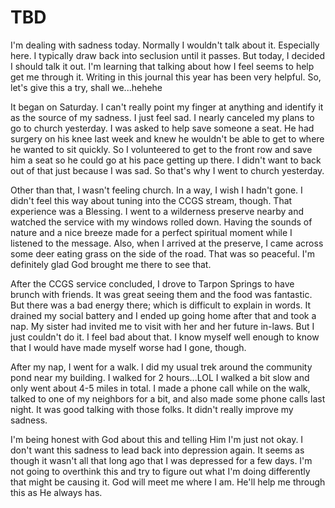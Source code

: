 # TBD

I'm dealing with sadness today. Normally I wouldn't talk about it. Especially here. I typically draw back into seclusion until it passes. But today, I decided I should talk it out. I'm learning that talking about how I feel seems to help get me through it. Writing in this journal this year has been very helpful. So, let's give this a try, shall we...hehehe

It began on Saturday. I can't really point my finger at anything and identify it as the source of my sadness. I just feel sad. I nearly canceled my plans to go to church yesterday. I was asked to help save someone a seat. He had surgery on his knee last week and knew he wouldn't be able to get to where he wanted to sit quickly. So I volunteered to get to the front row and save him a seat so he could go at his pace getting up there. I didn't want to back out of that just because I was sad. So that's why I went to church yesterday.

Other than that, I wasn't feeling church. In a way, I wish I hadn't gone. I didn't feel this way about tuning into the CCGS stream, though. That experience was a Blessing. I went to a wilderness preserve nearby and watched the service with my windows rolled down. Having the sounds of nature and a nice breeze made for a perfect spiritual moment while I listened to the message. Also, when I arrived at the preserve, I came across some deer eating grass on the side of the road. That was so peaceful. I'm definitely glad God brought me there to see that.

After the CCGS service concluded, I drove to Tarpon Springs to have brunch with friends. It was great seeing them and the food was fantastic. But there was a bad energy there; which is difficult to explain in words. It drained my social battery and I ended up going home after that and took a nap. My sister had invited me to visit with her and her future in-laws. But I just couldn't do it. I feel bad about that. I know myself well enough to know that I would have made myself worse had I gone, though.

After my nap, I went for a walk. I did my usual trek around the community pond near my building. I walked for 2 hours...LOL I walked a bit slow and only went about 4-5 miles in total. I made a phone call while on the walk, talked to one of my neighbors for a bit, and also made some phone calls last night. It was good talking with those folks. It didn't really improve my sadness.

I'm being honest with God about this and telling Him I'm just not okay. I don't want this sadness to lead back into depression again. It seems as though it wasn't all that long ago that I was depressed for a few days. I'm not going to overthink this and try to figure out what I'm doing differently that might be causing it. God will meet me where I am. He'll help me through this as He always has.
